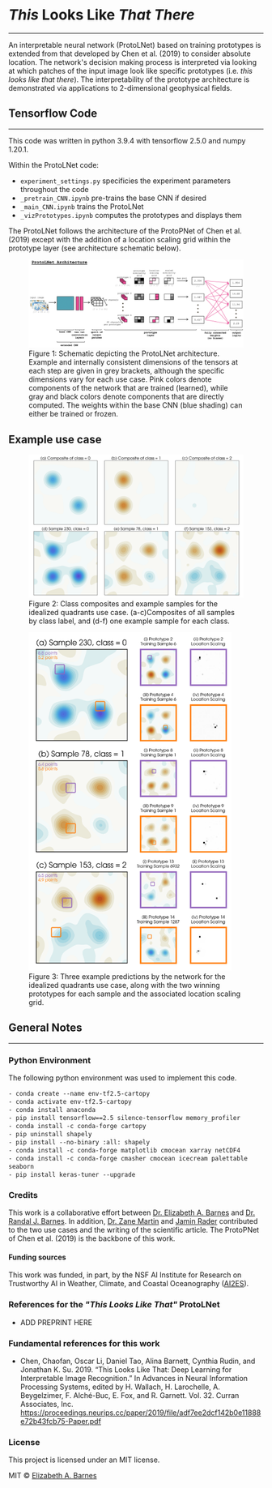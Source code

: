 # *This* Looks Like *That There*
***
An interpretable neural network (ProtoLNet) based on training prototypes is extended from that developed by Chen et al. (2019) to consider absolute location. The network's decision making process is interpreted via looking at which patches of the input image look like specific prototypes (i.e. *this looks like that there*). The interpretability of the prototype architecture is demonstrated via applications to 2-dimensional geophysical fields.


## Tensorflow Code
***
This code was written in python 3.9.4 with tensorflow 2.5.0 and numpy 1.20.1. 

Within the ProtoLNet code:
* ```experiment_settings.py``` specificies the experiment parameters throughout the code
* ```_pretrain_CNN.ipynb``` pre-trains the base CNN if desired
* ```_main_CNN.ipynb``` trains the ProtoLNet
* ```_vizPrototypes.ipynb``` computes the prototypes and displays them

The ProtoLNet follows the architecture of the ProtoPNet of Chen et al. (2019) except with the addition of a location scaling grid within the prototype layer (see architecture schematic below).
<figure>
    <img src='figures/schematic/schematic.png' alt='example use case'
         title='ProtoLNet architecture' width=800>
    <figcaption>Figure 1: Schematic depicting the ProtoLNet architecture. Example and internally consistent dimensions of the tensors at each step are given in grey brackets, although the specific dimensions vary for each use case. Pink colors denote components of the network that are trained (learned), while gray and black colors denote components that are directly computed. The weights within the base CNN (blue shading) can either be trained or frozen.</figcaption>
</figure>  


## Example use case
<figure>
    <img src='figures/quadrants/vizualization/quadrants_composites_examples_of_classes.png' alt='example use case'
         title='Idealized quadrant use case.' width=600>
    <figcaption>Figure 2: Class composites and example samples for the idealized quadrants use case. (a-c)Composites of all samples by class label, and (d-f) one example sample for each class.</figcaption>
</figure>  


<figure>
    <img src='figures/quadrants/vizualization/quadrants_samples_prototypes.png' alt='prototypes for example use case'
         title='Prototypes and testing samples for the example use case.' width=400>
    <figcaption>Figure 3: Three example predictions by the network for the idealized quadrants use case, along with the two winning prototypes for each sample and the associated location scaling grid.</figcaption>
</figure>  


## General Notes
***

### Python Environment
The following python environment was used to implement this code.
```
- conda create --name env-tf2.5-cartopy
- conda activate env-tf2.5-cartopy
- conda install anaconda
- pip install tensorflow==2.5 silence-tensorflow memory_profiler  
- conda install -c conda-forge cartopy
- pip uninstall shapely
- pip install --no-binary :all: shapely
- conda install -c conda-forge matplotlib cmocean xarray netCDF4 
- conda install -c conda-forge cmasher cmocean icecream palettable seaborn
- pip install keras-tuner --upgrade
```

### Credits
This work is a collaborative effort between [Dr. Elizabeth A. Barnes](https://sites.google.com/rams.colostate.edu/barnesresearchgroup/home) and [Dr. Randal J. Barnes](https://cse.umn.edu/cege/randal-j-barnes). In addition, [Dr. Zane Martin](https://www.zanekmartin.com/) and [Jamin Rader](https://jaminrader.wordpress.com) contributed to the two use cases and the writing of the scientific article. The ProtoPNet of Chen et al. (2019) is the backbone of this work.

#### Funding sources
This work was funded, in part, by the NSF AI Institute for Research on Trustworthy AI in Weather, Climate, and Coastal Oceanography ([AI2ES](https://www.ai2es.org/)).

### References for the *"This Looks Like That"* ProtoLNet
* ADD PREPRINT HERE

### Fundamental references for this work
* Chen, Chaofan, Oscar Li, Daniel Tao, Alina Barnett, Cynthia Rudin, and Jonathan K. Su. 2019. “This Looks Like That: Deep Learning for Interpretable Image Recognition.” In Advances in Neural Information Processing Systems, edited by H. Wallach, H. Larochelle, A. Beygelzimer, F. Alché-Buc, E. Fox, and R. Garnett. Vol. 32. Curran Associates, Inc. https://proceedings.neurips.cc/paper/2019/file/adf7ee2dcf142b0e11888e72b43fcb75-Paper.pdf

### License
This project is licensed under an MIT license.

MIT © [Elizabeth A. Barnes](https://github.com/eabarnes1010)






